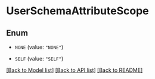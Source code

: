 # UserSchemaAttributeScope

## Enum


* `NONE` (value: `"NONE"`)

* `SELF` (value: `"SELF"`)


[[Back to Model list]](../README.md#documentation-for-models) [[Back to API list]](../README.md#documentation-for-api-endpoints) [[Back to README]](../README.md)


